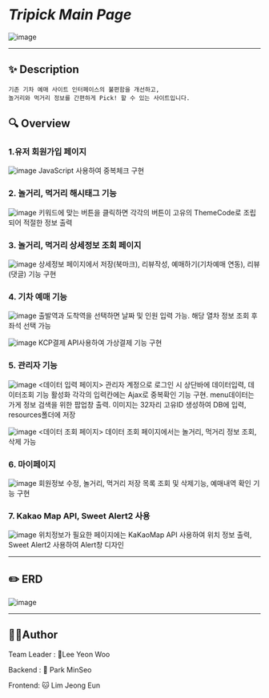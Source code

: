 # _Tripick Main Page_


![image](https://github.com/MoongBan/Tripick_sources/assets/122944951/7b7fd177-6fab-48c1-99c9-fbeb8d77d6e1)

---
## ✨ Description
```
기존 기차 예매 사이트 인터페이스의 불편함을 개선하고, 
놀거리와 먹거리 정보를 간편하게 Pick! 할 수 있는 사이트입니다. 
```


## 🔍 Overview
### 1.유저 회원가입 페이지
![image](https://github.com/MoongBan/Tripick_sources/assets/122944951/79a7fcfd-e27d-4b13-8e7b-8586cece7210)
JavaScript 사용하여 중복체크 구현

### 2. 놀거리, 먹거리 해시태그 기능
![image](https://github.com/MoongBan/Tripick_sources/assets/122944951/9d58926d-eca6-432c-bd79-7e1001e165bf)
키워드에 맞는 버튼을 클릭하면 각각의 버튼이 고유의 ThemeCode로 조립되어 적절한 정보 출력

### 3. 놀거리, 먹거리 상세정보 조회 페이지
![image](https://github.com/MoongBan/Tripick_sources/assets/122944951/aa1ab3c1-ef47-4386-bcaf-97134d18b8fa)
상세정보 페이지에서 저장(북마크), 리뷰작성, 예매하기(기차예매 연동), 리뷰(댓글) 기능 구현

### 4. 기차 예매 기능
![image](https://github.com/MoongBan/Tripick_sources/assets/122944951/c8cbda37-1651-4f46-9bc1-d89cb86e8d46)
출발역과 도착역을 선택하면 날짜 및 인원 입력 가능. 해당 열차 정보 조회 후 좌석 선택 가능

![image](https://github.com/MoongBan/Tripick_sources/assets/122944951/2a33c393-10cd-4fa5-a13b-4962430f4115)
KCP결제 API사용하여 가상결제 기능 구현

### 5. 관리자 기능
![image](https://github.com/MoongBan/Tripick_sources/assets/122944951/a8457ec7-636e-43c8-9553-c9bea506c5fa)
<데이터 입력 페이지>
관리자 계정으로 로그인 시 상단바에 데이터입력, 데이터조회 기능 활성화
각각의 입력칸에는 Ajax로 중복확인 기능 구현.
menu데이터는 가게 정보 검색을 위한 팝업창 출력.
이미지는 32자리 고유ID 생성하여 DB에 입력, resources폴더에 저장


![image](https://github.com/MoongBan/Tripick_sources/assets/122944951/bacfad49-a316-41b4-b3be-9453fcbde4cf)
<데이터 조회 페이지>
데이터 조회 페이지에서는 놀거리, 먹거리 정보 조회, 삭제 가능

### 6. 마이페이지
![image](https://github.com/MoongBan/Tripick_sources/assets/122944951/b22bf9f5-5385-4fb2-8067-a11f3f4b496e)
회원정보 수정, 놀거리, 먹거리 저장 목록 조회 및 삭제기능, 예매내역 확인 기능 구현

### 7. Kakao Map API, Sweet Alert2 사용
![image](https://github.com/MoongBan/Tripick_sources/assets/122944951/9f8eae17-3d9f-4916-a6c0-44bdee8d5903)
위치정보가 필요한 페이지에는 KaKaoMap API 사용하여 위치 정보 출력, Sweet Alert2 사용하여 Alert창 디자인

---
## ✏️ ERD
![image](https://github.com/MoongBan/Tripick_sources/assets/122944951/3729cfec-8286-484f-ad97-d10e0fcd1b92)

--- 
## 🤼‍♂️Author
Team Leader : 🐯Lee Yeon Woo

Backend : 🐺 Park MinSeo

Frontend: 🐱 Lim Jeong Eun

